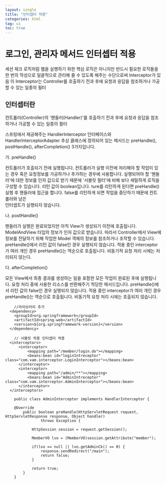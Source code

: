 ```yaml
---
layout: single
title: "인터셉터 적용"
categories: html
tag: ui
toc: true
---
```


# 로그인, 관리자 메서드 인터셉터 적용

세션 체크 로직처럼 웹을 실행하기 위한 핵심 로직은 아니지만 반드시 필요한 로직들을 한 번의 작성으로
일괄적으로 관리해 줄 수 있도록 해주는 수단으로써 Interceptor가 있음 
이 Interceptor는  Controller를 호출하기 전과 후에 요청과 응답을 참조하거나 가공할 수 있는 일종의 필터

## 인터셉터란
컨트롤러(Controller)의 '핸들러(Handler)'를 호출하기 전과 후에 요청과 응답을 참조하거나 가공할 수 있는 일종의 필터

스프링에서 제공해주는 HandlerInterceptor 인터페이스와 HandlerInterceptorAdapter 추상 클래스에 정의되어 있는 메서드는 
preHandle(), postHandle(), afterCompletion() 3가지입니다. 

가. preHandle()<br>

 컨트롤러가 호출되기 전에 실행됩니다.
 컨트롤러가 실행 이전에 처리해야 할 작업이 있는 경우 혹은 요청정보를 가공하거나 추가하는 경우에 사용합니다.
 실행되어야 할 '핸들러'에 대한 정보를 인자 값으로 받기 때문에 '서블릿 필터'에 비해 보다 세밀하게 로직을 구성할 수 있습니다.
 리턴 값이 boolean입니다. ture를 리턴하게 된다면 preHandle() 실행 후 핸들러에 접근을 합니다. false를 리턴하게 되면 작업을 중단하기 때문에 컨트롤러와 남은 \
 인터셉트가 실행되지 않습니다.
 
나. postHandle()<br>

 핸들러가 실행은 완료되었지만 아직 View가 생성되기 이전에 호출됩니다.
 ModelAndView 타입의 정보가 인자 값으로 받습니다. 따라서 Controller에서 View에 정보를 전달하기 위해 작업한 Model 객체의 정보를 참조하거나 조작할 수 있습니다.
 preHandle()에서 리턴 값이 false인 경우 실행되지 않습니다.
 적용 중인 interceptor가 여러 개인 경우 preHandle()는 역순으로 호출됩니다.
 비동기적 요청 처리 시에는 처리되지 않는다.
 
다. afterCompletion()<br>

 모든 View에서 최종 결과를 생성하는 일을 포함한 모든 작업이 완료된 후에 실행됩니다.
 요청 처리 중에 사용한 리소스를 반환해주기 적당한 메서드입니다.
 preHandle()에서 리턴 값이 false인 경우 실행되지 않습니다.
 적용 중인 interceptor가 여러 개인 경우 preHandle()는 역순으로 호출됩니다.
 비동기적 요청 처리 시에는 호출되지 않습니다.

```
	//라이브러리 추가
  <dependency>
    <groupId>org.springframework</groupId>
    <artifactId>spring-web</artifactId>
    <version>${org.springframework-version}</version>
  </dependency>

	// 서블릿 적용 인터셉터 적용
  <interceptors>
      <interceptor>
          <mapping path="/member/login.do"></mapping>
          <beans:bean id="loginIntreceptor" class="com.vam.interceptor.LoginInterceptor"></beans:bean>
      </interceptor>
      <interceptor>
          <mapping path="/admin/**"></mapping>
          <beans:bean id="AdminIntreceptor" class="com.vam.interceptor.AdminInterceptor"></beans:bean>
      </interceptor>
  </interceptors>

	public class AdminInterceptor implements HandlerInterceptor {
	
	@Override
		public boolean preHandle(HttpServletRequest request, HttpServletResponse response, Object handler)
				throws Exception {
			
			HttpSession session = request.getSession();
			
			MemberVO lvo = (MemberVO)session.getAttribute("member");
			
			if(lvo == null || lvo.getAdminCk() == 0) {
				response.sendRedirect("/main");
				return false;
			}
		
			return true;
		}
	}
```




